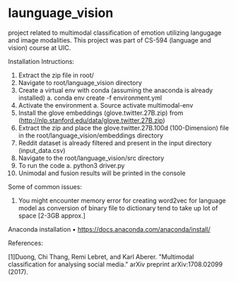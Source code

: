 # launguage_vision
project related to multimodal classification of emotion utilizing langugage and image modalities. This project was part of CS-594 (language and vision) course at UIC.

Installation Intructions:
1)	Extract the zip file in root/
2)	Navigate to root/language_vision directory
3)	Create a virtual env with conda  (assuming the anaconda is already installed)
a.	conda env create -f environment.yml
4)	Activate the environment 
a.	Source activate multimodal-env
5)	Install the glove embeddings (glove.twitter.27B.zip) from                                                                        (http://nlp.stanford.edu/data/glove.twitter.27B.zip) 
6)	Extract the zip and place the glove.twitter.27B.100d  (100-Dimension) file in the root/language_vision/embeddings  directory
7)	Reddit dataset is already filtered and present in the input directory (input_data.csv)
8)	Navigate to the  root/language_vision/src directory
9)	To run the code 
a.	python3  driver.py                    
10)	Unimodal and fusion results will be printed in the console

Some of common issues:
1)	You might encounter memory error for creating word2vec for language model as conversion of binary file to dictionary tend to take up lot of space [2-3GB approx.]

Anaconda installation
•	https://docs.anaconda.com/anaconda/install/

 

References:

[1]Duong, Chi Thang, Remi Lebret, and Karl Aberer. "Multimodal classification for analysing social media." arXiv preprint arXiv:1708.02099 (2017).
